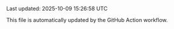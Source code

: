 Last updated: 2025-10-09 15:26:58 UTC

This file is automatically updated by the GitHub Action workflow.
